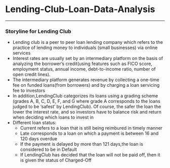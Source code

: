 # Lending-Club-Loan-Data-Analysis
------------------------------------------------------
### Storyline for Lending Club

<ul>
  <li> Lending club is a peer to peer loan lending company which refers to the practice of lending money to individuals (small businesses) via online services </li>
  <li> Interest rates are usually set by an intermediary platform on the basis of analyzing the borrower’s credit(using features such as FICO score, employment status,
    annual income, debt-to-income ratio, number of open credit lines).</li>
  <li> The intermediary platform generates revenue by collecting a one-time fee on funded loans(from borrowers) and by charging a loan servicing fee to investors</li>
  <li> In addition,LendingClub categorizes its loans using a grading scheme (grades A, B, C, D, E, F, and G where grade A corresponds to the loans judged to be ‘safest’ by LendingClub). Of course, the safer the loan the lower the interest rate, and so investors have to balance risk and return when deciding which loans to invest in</li>
 <li> Different loan status:
   <ul>
    <li>Current refers to a loan that is still being reimbured in timely manner </li>
     <li>Late corresponds to a loan on which a payment is between 16 and 120 days overdue </li>
     <li>If the payment is delayed by more than 121 days,the loan is considered to be in Default</li>
     <li>If LendingClub has decided that the loan will not be paid off, then it is given the status of Charged-Off</li>
   </ul>
 </li>
</ul>

